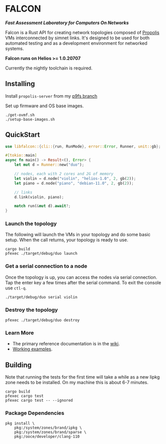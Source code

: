 # FALCON

**_Fast Assessment Laboratory for Computers On Networks_**

Falcon is a Rust API for creating network topologies composed of 
[Propolis](https://github.com/oxidecomputer/propolis) VMs interconnected by
simnet links. It's designed to be used for both automated testing and as a
development environment for networked systems.

**Falcon runs on Helios >= 1.0.20707**

Currently the nightly toolchain is required.

## Installing

Install `propolis-server` from my [p9fs branch](https://github.com/rcgoodfellow/propolis/tree/p9fs) 

Set up firmware and OS base images.
```
./get-ovmf.sh
./setup-base-images.sh
```

## QuickStart

```Rust
use libfalcon::{cli::{run, RunMode}, error::Error, Runner, unit::gb};

#[tokio::main]
async fn main() -> Result<(), Error> {
    let mut d = Runner::new("duo");

    // nodes, each with 2 cores and 2G of memory
    let violin = d.node("violin", "helios-1.0", 2, gb(2));
    let piano = d.node("piano", "debian-11.0", 2, gb(2));

    // links
    d.link(violin, piano);

    match run(&mut d).await?;
}
```

### Launch the topology

The following will launch the VMs in your topology and do some basic setup. When
the call returns, your topology is ready to use.

```shell
cargo build
pfexec ./target/debug/duo launch
```

### Get a serial connection to a node

Once the topology is up, you can access the nodes via serial connection. Tap the
enter key a few times after the serial command. To exit the console use `ctl-q`.

```shell
./target/debug/duo serial violin
```

### Destroy the topology

```shell
pfexec ./target/debug/duo destroy
```

### Learn More

- The primary reference documentation is in the [wiki](https://github.com/oxidecomputer/falcon/wiki).
- [Working examples](examples).

## Building

Note that running the tests for the first time will take a while as a new lipkg
zone needs to be installed. On my machine this is about 6-7 minutes.

```
cargo build
pfexec cargo test
pfexec cargo test -- --ignored
```

### Package Dependencies

```shell
pkg install \
    pkg:/system/zones/brand/ipkg \
    pkg:/system/zones/brand/sparse \
    pkg:/ooce/developer/clang-110
```
